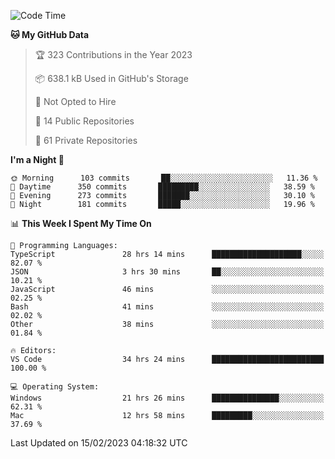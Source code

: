 <!--START_SECTION:waka-->
![Code Time](http://img.shields.io/badge/Code%20Time-3%2C633%20hrs%2055%20mins-blue)

**🐱 My GitHub Data** 

> 🏆 323 Contributions in the Year 2023
 > 
> 📦 638.1 kB Used in GitHub's Storage 
 > 
> 🚫 Not Opted to Hire
 > 
> 📜 14 Public Repositories 
 > 
> 🔑 61 Private Repositories  
 > 
**I'm a Night 🦉** 

```text
🌞 Morning      103 commits       ██░░░░░░░░░░░░░░░░░░░░░░░   11.36 % 
🌆 Daytime      350 commits       █████████░░░░░░░░░░░░░░░░   38.59 % 
🌃 Evening      273 commits       ███████░░░░░░░░░░░░░░░░░░   30.10 % 
🌙 Night        181 commits       █████░░░░░░░░░░░░░░░░░░░░   19.96 % 

```


📊 **This Week I Spent My Time On** 

```text
💬 Programming Languages: 
TypeScript               28 hrs 14 mins      ████████████████████░░░░░   82.07 % 
JSON                     3 hrs 30 mins       ██░░░░░░░░░░░░░░░░░░░░░░░   10.21 % 
JavaScript               46 mins             ░░░░░░░░░░░░░░░░░░░░░░░░░   02.25 % 
Bash                     41 mins             ░░░░░░░░░░░░░░░░░░░░░░░░░   02.02 % 
Other                    38 mins             ░░░░░░░░░░░░░░░░░░░░░░░░░   01.84 % 

🔥 Editors: 
VS Code                  34 hrs 24 mins      █████████████████████████   100.00 % 

💻 Operating System: 
Windows                  21 hrs 26 mins      ███████████████░░░░░░░░░░   62.31 % 
Mac                      12 hrs 58 mins      █████████░░░░░░░░░░░░░░░░   37.69 % 

```


 Last Updated on 15/02/2023 04:18:32 UTC
<!--END_SECTION:waka-->

